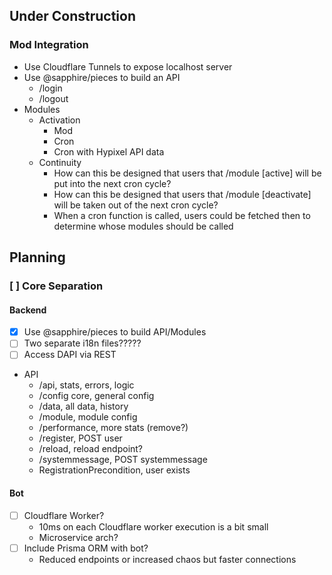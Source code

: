 ## Under Construction
### Mod Integration
- Use Cloudflare Tunnels to expose localhost server
- Use @sapphire/pieces to build an API
    - /login
    - /logout
- Modules
    - Activation
        - Mod
        - Cron
        - Cron with Hypixel API data
    - Continuity
        - How can this be designed that users that /module [active] will be put into the next cron cycle?
        - How can this be designed that users that /module [deactivate] will be taken out of the next cron cycle?
        - When a cron function is called, users could be fetched then to determine whose modules should be called

## Planning
### [ ] Core Separation
#### Backend
- [X] Use @sapphire/pieces to build API/Modules
- [ ] Two separate i18n files?????
- [ ] Access DAPI via REST
- API
    - /api, stats, errors, logic
    - /config core, general config
    - /data, all data, history
    - /module, module config
    - /performance, more stats (remove?)
    - /register, POST user
    - /reload, reload endpoint?
    - /systemmessage, POST systemmessage
    - RegistrationPrecondition, user exists

#### Bot
- [ ] Cloudflare Worker?
    - 10ms on each Cloudflare worker execution is a bit small
    - Microservice arch?
- [ ] Include Prisma ORM with bot?
    - Reduced endpoints or increased chaos but faster connections
